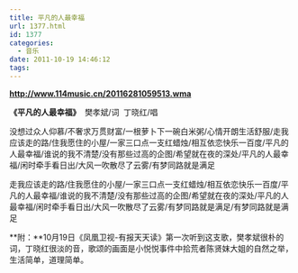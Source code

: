 ```yaml
---
title: 平凡的人最幸福
url: 1377.html
id: 1377
categories:
  - 音乐
date: 2011-10-19 14:46:12
tags:
---
```


  
**http://www.114music.cn/20116281059513.wma**  
  

**《平凡的人最幸福》**  樊孝斌/词  丁晓红/唱

  
没想过众人仰慕/不奢求万贯财富/一根萝卜下一碗白米粥/心情开朗生活舒服/走我应该走的路/住我愿住的小屋/一家三口点一支红蜡烛/相互依恋快乐一百度/平凡的人最幸福/谁说的我不清楚/没有那些过高的企图/希望就在夜的深处/平凡的人最幸福/闲时牵手看日出/大风一吹散尽了云雾/有梦同路就是满足  
  
走我应该走的路/住我愿住的小屋/一家三口点一支红蜡烛/相互依恋快乐一百度/平凡的人最幸福/谁说的我不清楚/没有那些过高的企图/希望就在夜的深处/平凡的人最幸福/闲时牵手看日出/大风一吹散尽了云雾/有梦同路就是满足/有梦同路就是满足  
  
**附：**10月19日《凤凰卫视-有报天天读》第一次听到这支歌，樊孝斌很朴的词，丁晓红很淡的音，歌颂的画面是小悦悦事件中拾荒者陈贤妺大姐的自然之举，生活简单，道理简单。